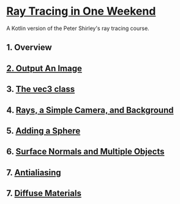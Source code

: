 # [Ray Tracing in One Weekend](https://raytracing.github.io/books/RayTracingInOneWeekend.html)

A Kotlin version of the Peter Shirley's ray tracing course.


## 1. Overview

## [2. Output An Image](https://raytracing.github.io/books/RayTracingInOneWeekend.html#outputanimage)

## 3. [The vec3 class](https://raytracing.github.io/books/RayTracingInOneWeekend.html#thevec3class)

## 4. [Rays, a Simple Camera, and Background](https://raytracing.github.io/books/RayTracingInOneWeekend.html#rays,asimplecamera,andbackground)

## 5. [Adding a Sphere](https://raytracing.github.io/books/RayTracingInOneWeekend.html#addingasphere)

## 6. [Surface Normals and Multiple Objects](https://raytracing.github.io/books/RayTracingInOneWeekend.html#surfacenormalsandmultipleobjects)

## 7. [Antialiasing](https://raytracing.github.io/books/RayTracingInOneWeekend.html#antialiasing)

## 7. [Diffuse Materials](https://raytracing.github.io/books/RayTracingInOneWeekend.html#diffusematerials)

